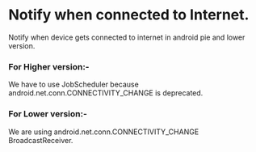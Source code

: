 # Notify when connected to Internet. 
Notify when device gets connected to internet in android pie and lower version.

### For Higher version:-
We have to use JobScheduler because android.net.conn.CONNECTIVITY_CHANGE is deprecated.

### For Lower version:-
We are using android.net.conn.CONNECTIVITY_CHANGE BroadcastReceiver.

